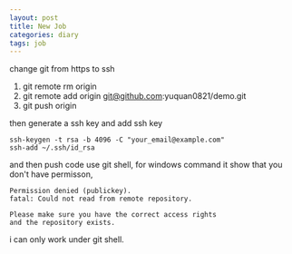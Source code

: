 ```yaml
---
layout: post
title: New Job
categories: diary
tags: job
---
```


change git from https to ssh

1. git remote rm origin
2. git remote add origin git@github.com:yuquan0821/demo.git
3. git push origin 

then generate a ssh key and add ssh key 

```
ssh-keygen -t rsa -b 4096 -C "your_email@example.com"
ssh-add ~/.ssh/id_rsa
```

and then push code use git shell, for windows command it show that you don't have permisson, 
```
Permission denied (publickey).
fatal: Could not read from remote repository.

Please make sure you have the correct access rights
and the repository exists.

````
i can only work under git shell.

